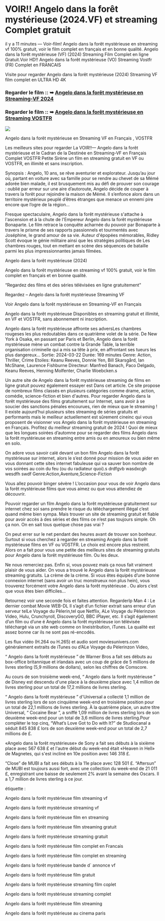 # VOIR!! Angelo dans la forêt mystérieuse (2024.VF) et streaming Complet gratuit

il y a 11 minutes — Voir-film! Angelo dans la forêt mystérieuse en streaming vf 100% gratuit, voir le film complet en français et en bonne qualité. Angelo dans la forêt mystérieuse (VF) (2024) Streaming Film Complet en ligne Gratuit.Voir HD!! Angelo dans la forêt mystérieuse (VO) Streaming Vostfr (FR) Complet en FRANCAIS

Visite pour regarder Angelo dans la forêt mystérieuse (2024) Streaming VF film complet en ULTRA HD 4K

### Regarder le film :: ➥ [Angelo dans la forêt mystérieuse en Streaming-VF 2024](https://t.co/1p9uKnjGLm)

### Regarder le film :: ➥ [Angelo dans la forêt mystérieuse en Streaming VOSTFR](https://t.co/1p9uKnjGLm)

<p dir="auto"><a href="https://t.co/1p9uKnjGLm" title="PLAYNOW" rel="nofollow"><img src="https://i.imgur.com/jhNGoEt.gif" style="max-width: 100%;"></a></p>

Angelo dans la forêt mystérieuse en Streaming VF en Français , VOSTFR

Les meilleurs sites pour regarder La VOIR!!— Angelo dans la forêt mystérieuse et le Cadran de la Destinée en Streaming-VF en Français Complet VOSTFR Petite Sirène un film en streaming gratuit en VF ou VOSTFR, en illimité et sans inscription.

Synopsis : Angelo, 10 ans, se rêve aventurier et explorateur. Jusqu’au jour où, partant en voiture avec sa famille pour se rendre au chevet de sa Mémé adorée bien malade, il est brusquement mis au défi de prouver son courage : oublié par erreur sur une aire d’autoroute, Angelo décide de couper à travers la forêt pour rejoindre la maison de Mémé. Il s’enfonce alors dans un territoire mystérieux peuplé d’êtres étranges que menace un ennemi pire encore que l’ogre de la région…

Fresque spectaculaire, Angelo dans la forêt mystérieuse s'attache à l'ascension et à la chute de l'Empereur Angelo dans la forêt mystérieuse Bonaparte. Le film retrace la conquête acharnée du pouvoir par Bonaparte à travers le prisme de ses rapports passionnels et tourmentés avec Joséphine, le grand amour de sa vie. Auteur d'épopées mémorables, Ridley Scott évoque le génie militaire ainsi que les stratégies politiques de Les chambres rouges, tout en mettant en scène des séquences de bataille parmi les plus impressionnantes jamais filmées.

Angelo dans la forêt mystérieuse (2024)

Angelo dans la forêt mystérieuse en streaming vf 100% gratuit, voir le film complet en français et en bonne qualité.

“Regardez des films et des séries télévisées en ligne gratuitement”

Regardez – Angelo dans la forêt mystérieuse Streaming VF

Voir Angelo dans la forêt mystérieuse en Streaming-VF en Français

Angelo dans la forêt mystérieuse Disponibles en streaming gratuit et illimité, en VF et VOSTFR, sans abonnement ni inscription.

Angelo dans la forêt mystérieuse affronte ses adversLes chambres rougeses les plus redoutables dans ce quatrième volet de la série. De New York à Osaka, en passant par Paris et Berlin, Angelo dans la forêt mystérieuse mène un combat contre la Grande Table, la terrible organisation criminelle qui a mis sa tête à prix, en affrontant ses tueurs les plus dangereux... Sortie: 2024-03-22 Durée: 169 minutes Genre: Action, Thriller, Crime Etoiles: Keanu Reeves, Donnie Yen, Bill Skarsgård, Ian McShane, Laurence Fishburne Directeur: Manfred Banach, Paco Delgado, Keanu Reeves, Henning Molfenter, Charlie Woebcken.s

Un autre site de Angelo dans la forêt mystérieuse streaming de films en ligne gratuit pouvez également essayer est Dans cet article. Ce site propose de nombreux films classés en plusieurs catégories comme drame, action, comédie, science-fiction et bien d'autres. Pour regarder Angelo dans la forêt mystérieuse des films gratuitement sur Internet, sans avoir à se soucier des sanctions pénales encourues, rien de mieux que le streaming ! Il existe aujourd’hui plusieurs sites streaming de séries gratuits et performants mais le meilleur actuellement est sûrement cineinc qui vous proposent de visionner vos Angelo dans la forêt mystérieuse en streaming en Français. Profitez du meilleur streaming gratuit de 2024 ! Quoi de mieux que les longues soirées d’automne pour se regarder des films Angelo dans la forêt mystérieuse en streaming entre amis ou en amoureux ou bien même en solo.

On adore vous savoir calé devant un bon film Angelo dans la forêt mystérieuse sur internet, alors le s’est donné pour mission de vous aider en vous donnant cette sites internet fabuleuse qui va sauver bon nombre de vos soirées au coin du feu (ou du radiateur quoi).s drdfgvb wasdxcgh wesdfh swdf Genre:Action,Aventure,Science-Fiction

Vous allez pouvoir binger sévère ! L’occasion pour vous de voir Angelo dans la forêt mystérieuse films que vous aimez ou que vous attendiez de découvrir.

Pouvoir regarder un film Angelo dans la forêt mystérieuse gratuitement sur internet chez soi sans prendre le risque du téléchargement illégal c’est quand même bien sympa. Mais trouver un site de streaming gratuit et fiable pour avoir accès à des séries et des films ce n’est pas toujours simple. Oh ça non. On en sait tous quelque chose pas vrai ?

On peut errer sur le net pendant des heures avant de trouver son bonheur. Surtout si vous cherchez à regarder en streaming Angelo dans la forêt mystérieuse films en VF ou VOSTFR. Le choix est encore plus restreint. Alors on a fait pour vous une petite des meilleurs sites de streaming gratuits pour Angelo dans la forêt mystérieuse film. Ou les deux.

Ne nous remerciez pas. Enfin si, vous pouvez mais ça nous fait vraiment plaisir de vous aider. On vous a trouvé le Angelo dans la forêt mystérieuse streaming gratuits. La crème de la crème. Si vous êtes équipés d’une bonne connexion internet (sans avoir un truc monstrueux non plus hein), vous trouverez forcément votre Angelo dans la forêt mystérieuse . Ou alors c’est que vous êtes bien difficiles…

Retournez voir une seconde fois et faites attention. RegarderIp Man 4 : Le dernier combat Movie WEB-DL Il s’agit d’un fichier extrait sans erreur d’un serveur telLe Voyage du Pèlerin,tel que Netflix, ALe Voyage du Pèlerinzon Video, Hulu, Crunchyroll, DiscoveryGO, BBC iPlayer, etc. Il s’agit également d’un film ou d’une é Angelo dans la forêt mystérieuse ion télévisée téléchargé via un site web comme on lineistribution, iTunes. La qualité est assez bonne car ils ne sont pas ré-encodés.

Les flux vidéo (H.264 ou H.265) et audio sont moviesunivers.com généralement extraits de iTunes ou d’ALe Voyage du Pèlerinzon Video,

“ Angelo dans la forêt mystérieuse ” de Warner Bros a fait ses débuts au box-office britannique et irlandais avec un coup de grâce de 5 millions de livres sterling (5,9 millions de dollars), selon les chiffres de Comscore.

Au cours de son troisième week-end, “ Angelo dans la forêt mystérieuse ” de Disney est descendu d'une place à la deuxième place avec 1,4 million de livres sterling pour un total de 17,2 millions de livres sterling.

“ Angelo dans la forêt mystérieuse ” d'Universal a collecté 1,1 million de livres sterling lors de son cinquième week-end en troisième position pour un total de 22,1 millions de livres sterling. À la quatrième place, un autre titre Universal, “ Cocaine Bear ”, a sniffé 1,09 million de livres sterling lors de son deuxième week-end pour un total de 3,6 millions de livres sterling.Pour compléter le top cinq, “What’s Love Got to Do with It?” de Studiocanal a séduit 845 838 £ lors de son deuxième week-end pour un total de 2,7 millions de £.

«Angelo dans la forêt mystérieuse» de Sony a fait ses débuts à la sixième place avec 567 638 £ et l'autre début du week-end était «Heaven in Hell» de Magnetes, qui s'est incliné en 10e position avec 146 318 £.

“Close” de MUBI a fait ses débuts à la 11e place avec 128 501 £. “Aftersun” de MUBI est toujours aussi fort, avec une collection du week-end de 21 011 £, enregistrant une baisse de seulement 2% avant la semaine des Oscars. Il a 1,7 million de livres sterling à ce jour.

étiquette :

Angelo dans la forêt mystérieuse film streaming vf

Angelo dans la forêt mystérieuse streaming vf

Angelo dans la forêt mystérieuse film en streaming

Angelo dans la forêt mystérieuse film streaming gratuit

Angelo dans la forêt mystérieuse streaming gratuit

Angelo dans la forêt mystérieuse film complet en Francais

Angelo dans la forêt mystérieuse film complet en streaming

Angelo dans la forêt mystérieuse bande d` annonce vf

Angelo dans la forêt mystérieuse film gratuit

Angelo dans la forêt mystérieuse streaming film coplet

Angelo dans la forêt mystérieuse streaming complet

Angelo dans la forêt mystérieuse film streaming

Angelo dans la forêt mystérieuse au cinema paris
